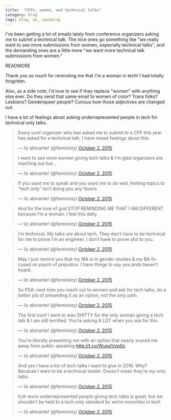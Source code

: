 ```yaml
---
title:  "CFPs, women, and technical talks"
category: blog
tags: blog, me, speaking
---
```


I've been getting a lot of emails lately from conference organizers asking me to submit a technical talk. The nice ones go something like "we really want to see more submissions from women, especially technical talks", and the demanding ones are a little more "we want more technical talk submissions from women."

READMORE

Thank you _so much_ for reminding me that I'm a woman in tech! I had totally forgotten.

Also, as a side note, I'd love to see if they replace "women" with anything else ever. Do they send that same email to women of color? Trans folks? Lesbians? Genderqueer people? Curious how those adjectives are changed out.

I have a lot of feelings about asking underrepresented people in tech for technical only talks.

<blockquote class="twitter-tweet" lang="en"><p lang="en" dir="ltr">Every conf organizer who has asked me to submit to a CFP this year has asked for a technical talk. I have mixed feelings about this.</p>&mdash; liz abinante! (@feministy) <a href="https://twitter.com/feministy/status/649964408903331840">October 2, 2015</a></blockquote>

<blockquote class="twitter-tweet" data-conversation="none" lang="en"><p lang="en" dir="ltr">I want to see more women giving tech talks &amp; I’m glad organizers are reaching out but…</p>&mdash; liz abinante! (@feministy) <a href="https://twitter.com/feministy/status/649965000413413376">October 2, 2015</a></blockquote>

<blockquote class="twitter-tweet" data-conversation="none" lang="en"><p lang="en" dir="ltr">If you want me to speak and you want me to do well, limiting topics to “tech only” isn’t doing you any favors</p>&mdash; liz abinante! (@feministy) <a href="https://twitter.com/feministy/status/649965203287769089">October 2, 2015</a></blockquote>

<blockquote class="twitter-tweet" data-conversation="none" lang="en"><p lang="en" dir="ltr">And for the love of god STOP REMINDING ME THAT I AM DIFFERENT because I’m a woman. I feel this daily.</p>&mdash; liz abinante! (@feministy) <a href="https://twitter.com/feministy/status/649965368815947776">October 2, 2015</a></blockquote>

<blockquote class="twitter-tweet" data-conversation="none" lang="en"><p lang="en" dir="ltr">I’m technical. My talks are about tech. They don’t have to be technical for me to prove I’m an engineer. I don’t have to prove shit to you.</p>&mdash; liz abinante! (@feministy) <a href="https://twitter.com/feministy/status/649965920245317633">October 2, 2015</a></blockquote>

<blockquote class="twitter-tweet" data-conversation="none" lang="en"><p lang="en" dir="ltr">May I just remind you that my MA is in gender studies &amp; my BA focused on psych of prejudice. I have things to say you prob haven’t heard.</p>&mdash; liz abinante! (@feministy) <a href="https://twitter.com/feministy/status/649966421108109312">October 2, 2015</a></blockquote>

<blockquote class="twitter-tweet" data-conversation="none" lang="en"><p lang="en" dir="ltr">So PSA: next time you reach out to women and ask for tech talks, do a better job of presenting it as an option, not the only path.</p>&mdash; liz abinante! (@feministy) <a href="https://twitter.com/feministy/status/649966845538078720">October 2, 2015</a></blockquote>

<blockquote class="twitter-tweet" data-conversation="none" lang="en"><p lang="en" dir="ltr">The first conf I went to was SHITTY for the only woman giving a tech talk &amp; I am still terrified. You’re asking A LOT when you ask for this</p>&mdash; liz abinante! (@feministy) <a href="https://twitter.com/feministy/status/649967052292157440">October 2, 2015</a></blockquote>

<blockquote class="twitter-tweet" data-conversation="none" lang="en"><p lang="en" dir="ltr">You’re literally presenting me with an option that nearly scared me away from public speaking <a href="http://t.co/WupslVzp0z">http://t.co/WupslVzp0z</a></p>&mdash; liz abinante! (@feministy) <a href="https://twitter.com/feministy/status/649967197943541761">October 2, 2015</a></blockquote>

<blockquote class="twitter-tweet" data-conversation="none" lang="en"><p lang="en" dir="ltr">And yes I have a list of tech talks I want to give in 2016. Why? Because I want to be a technical leader. Doesn’t mean they’re my only talks</p>&mdash; liz abinante! (@feministy) <a href="https://twitter.com/feministy/status/649967459424833536">October 2, 2015</a></blockquote>

<blockquote class="twitter-tweet" data-conversation="none" lang="en"><p lang="en" dir="ltr">tl;dr more underrepresented people giving tech talks is great, but we shouldn’t be held to a tech only standard bc we’re minorities in tech</p>&mdash; liz abinante! (@feministy) <a href="https://twitter.com/feministy/status/649967847012044800">October 2, 2015</a></blockquote>

<script async src="//platform.twitter.com/widgets.js" charset="utf-8"></script>